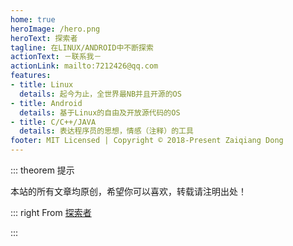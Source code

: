 ```yaml
---
home: true
heroImage: /hero.png
heroText: 探索者
tagline: 在LINUX/ANDROID中不断探索 
actionText: －联系我－
actionLink: mailto:7212426@qq.com
features:
- title: Linux
  details: 起今为止，全世界最NB并且开源的OS
- title: Android
  details: 基于Linux的自由及开放源代码的OS
- title: C/C++/JAVA
  details: 表达程序员的思想，情感（注释）的工具
footer: MIT Licensed | Copyright © 2018-Present Zaiqiang Dong
---
```


::: theorem 提示

本站的所有文章均原创，希望你可以喜欢，转载请注明出处！

::: right
From [探索者](http://www.cxy.wiki)

:::


